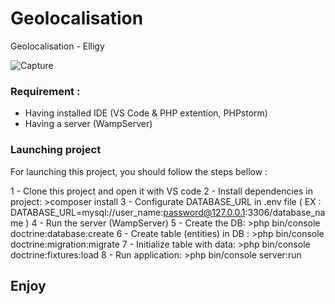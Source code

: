 # Geolocalisation
Geolocalisation - Elligy

![Capture](https://user-images.githubusercontent.com/45513715/57042231-077e0080-6c5c-11e9-96fc-4f60702bd6cd.PNG)

### Requirement :
- Having installed IDE (VS Code & PHP extention, PHPstorm)
- Having a server (WampServer)

### Launching project

For launching this project, you should follow the steps bellow :

1 - Clone this project and open it with VS code
2 - Install dependencies in project: >composer install
3 - Configurate DATABASE_URL in .env file ( EX : DATABASE_URL=mysql://user_name:password@127.0.0.1:3306/database_name )
4 - Run the server (WampServer)
5 - Create the DB: >php bin/console doctrine:database:create
6 - Create table (entities) in DB : >php bin/console doctrine:migration:migrate
7 - Initialize table with data: >php bin/console doctrine:fixtures:load
8 - Run application: >php bin/console server:run

## Enjoy
